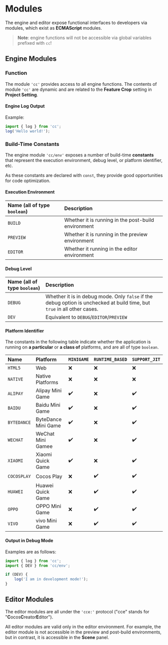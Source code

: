 # Modules

The engine and editor expose functional interfaces to developers via modules, which exist as **ECMAScript** modules.

> **Note**: engine functions will not be accessible via global variables prefixed with `cc`!

## Engine Modules

### Function

The module `'cc'` provides access to all engine functions. The contents of module `'cc'` are dynamic and are related to the **Feature Crop** setting in **Project Setting**.

#### Engine Log Output

Example:

```ts
import { log } from 'cc';
log('Hello world!');
```

### Build-Time Constants

The engine module `'cc/env'` exposes a number of build-time **constants** that represent the execution environment, debug level, or platform identifier, etc.

As these constants are declared with `const`, they provide good opportunities for code optimization.

#### Execution Environment

| Name (all of type `boolean`) | Description |
| :-------- | :------------------- |
| `BUILD` | Whether it is running in the post-build environment |
| `PREVIEW` | Whether it is running in the preview environment |
| `EDITOR` | Whether it running in the editor environment |

#### Debug Level

| Name (all of type `boolean`) | Description |
| :------ | :------ |
| `DEBUG` | Whether it is in debug mode. Only `false` if the debug option is unchecked at build time, but `true` in all other cases.
| `DEV` | Equivalent to `DEBUG`/`EDITOR`/`PREVIEW` |

#### Platform Identifier

The constants in the following table indicate whether the application is running on **a particular** or **a class of** platforms, and are all of type `boolean`.
<!-- Please sort the table below in dictionary order -->

| Name | Platform | `MINIGAME` | `RUNTIME_BASED` | `SUPPORT_JIT` |
| :---------- | :---------- | :----------------- | :----------------- | :----------------- |
| `HTML5` | Web | ❌ | ❌ | ❌ |
| `NATIVE` | Native Platforms | ❌ | ❌ | ❌ |
| `ALIPAY` | Alipay Mini Game | ✔️ | ❌ | ✔️ |
| `BAIDU` | Baidu Mini Game | ✔️ | ❌ | ✔️ |
| `BYTEDANCE` | ByteDance Mini Game | ✔️ | ❌ | ✔️ |
| `WECHAT` | WeChat Mini Gamee | ✔️ | ❌ | ✔️ |
| `XIAOMI` | Xiaomi Quick Game | ✔️ | ❌ | ✔️ |
| `COCOSPLAY` | Cocos Play | ❌ | ✔️ | ✔️ |
| `HUAWEI` | Huawei Quick Game | ❌ | ✔️ | ✔️ |
| `OPPO` | OPPO Mini Game | ❌ | ✔️ | ✔️ |
| `VIVO` | vivo Mini Game | ❌ | ✔️ | ✔️ |

#### Output in Debug Mode

Examples are as follows:

```ts
import { log } from 'cc';
import { DEV } from 'cc/env';

if (DEV) {
    log('I am in development mode!');
}
```

## Editor Modules

The editor modules are all under the `'cce:'` protocol ("cce" stands for "**C**ocos**C**reator**E**ditor").

All editor modules are valid only in the editor environment. For example, the editor module is not accessible in the preview and post-build environments, but in contrast, it is accessible in the **Scene** panel.

<!--
| Module name | for |
|---------------|----------------|
| `'cce:gizmo'` | Gizmo |
-->